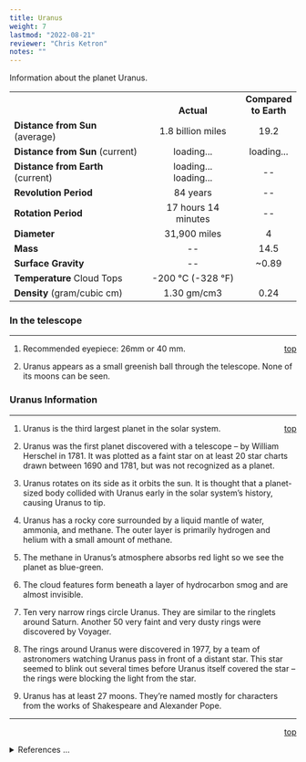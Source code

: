 ```yaml
---
title: Uranus
weight: 7
lastmod: "2022-08-21"
reviewer: "Chris Ketron"
notes: ""
---
```


<script src="/notes/js/whatsup.js"></script>
<script src="/notes/js/utils.js"></script>
<script type="text/javascript">
	var objectName ="Uranus<br><h3>(YOUR-un-us)</h3>"
	var objectDesc ="7th Planet from the Sun<br/>The Sideways Planet"
	var objectImage="uranus.jpg"
</script>
<script type="text/javascript">
	setInterval(function(){
		fetch("../data.json")
			.then(function(response) {
				return response.json();
			})
			.then(function(data) {
				var d=new Date();
				var v=interpolate(data.Uranus.sun_distance,d.valueOf()/1000);
				document.getElementById("dist_sun").innerText=au_to_mi(v).numberFormat(3)+' miles';
				document.getElementById("dist_sun_au").innerText=v.numberFormat(3);
				var v=interpolate(data.Uranus.earth_distance,d.valueOf()/1000);
				document.getElementById("dist_earth").innerText=au_to_mi(v).numberFormat(3)+' miles';
				document.getElementById("dist_earth_light").innerText=au_to_ls(v).timeFormat()+' light-time';
			})
			.catch(function(error) {
				console.log('error: '+error);
			});
		}, 1000);
</script>

<span style='float:right;'><div id=whatsup></div></span>

Information about the planet Uranus.

|                                   |                                         |                                          |
| --------------------------------- | :-------------------------------------: | :--------------------------------------: |
|                                   |             <br/>**Actual**             |        **Compared<br/>to Earth**         |
| **Distance from Sun** (average)   |            1.8 billion miles            |                   19.2                   |
| **Distance from Sun** (current)   |  <span id="dist_sun">loading...</span>  | <span id="dist_sun_au">loading...</span> |
| **Distance from Earth** (current) | <span id="dist_earth">loading...</span><br /><span id="dist_earth_light">loading...</span> |                    --                    |
| **Revolution Period**             |                84 years                 |                    --                    |
| **Rotation Period**               |           17 hours 14 minutes           |                    --                    |
| **Diameter**                      |              31,900 miles               |                    4                     |
| **Mass**                          |                   --                    |                   14.5                   |
| **Surface Gravity**               |                   --                    |                  ~0.89                   |
| **Temperature** Cloud Tops        |        -200 &deg;C (-328 &deg;F)        |                                          |
| **Density** (gram/cubic cm)       |               1.30 gm/cm3               |                   0.24                   |

### In the telescope

---
<span style='float:right;'>[top](#)</span>

1. Recommended eyepiece: 26mm or 40 mm.

2. Uranus appears as a small greenish ball through the telescope. None of its moons can be seen.

### Uranus Information

---
<span style='float:right;'>[top](#)</span>

1. Uranus is the third largest planet in the solar system.

2. Uranus was the first planet discovered with a telescope – by William Herschel in 1781. It was plotted as a faint star on at least 20 star charts drawn between 1690 and 1781, but was not recognized as a planet.

3. Uranus rotates on its side as it orbits the sun. It is thought that a planet-sized body collided with Uranus early in the solar system’s history, causing Uranus to tip.

4. Uranus has a rocky core surrounded by a liquid mantle of water, ammonia, and methane. The outer layer is primarily hydrogen and helium with a small amount of methane.

5. The methane in Uranus’s atmosphere absorbs red light so we see the planet as blue-green.

6. The cloud features form beneath a layer of hydrocarbon smog and are almost invisible.

7. Ten very narrow rings circle Uranus. They are similar to the ringlets around Saturn. Another 50 very faint and very dusty rings were discovered by Voyager.

8. The rings around Uranus were discovered in 1977, by a team of astronomers watching Uranus pass in front of a distant star. This star seemed to blink out several times before Uranus itself covered the star – the rings were blocking the light from the star.

9. Uranus has at least 27 moons. They’re named mostly for characters from the works of Shakespeare and Alexander Pope.

---
<span style='float:right;'>[top](#)</span>
<br/>
<details>
<summary>References ...</summary>

|   |   |   | 
| ----------------- | ----------- | ------------------------------------------------------------------------------------------------------------ |
| **Item**          | **Updated** | **Notes**                                                                                                    |
| Distance          | 2002-09-29  | <https://solarsystem.nasa.gov/planets/uranus/facts>                                                          |
| Revolution Period | 2017-05-07  | OK                                                                                                           |
| Rotation Period   | 2017-05-07  | OK                                                                                                           |
| Diameter          | 2017-05-07  | OK                                                                                                           |
| Mass              | 2017-05-07  | OK                                                                                                           |
| Surface Gravity   | 2017-05-07  | OK                                                                                                           |
| Temperature       | 2017-05-07  | OK                                                                                                           |
| Density           | 2017-05-07  | OK                                                                                                           |
| Other Information | 2017-05-07  | <https://nssdc.gsfc.nasa.gov/planetary/factsheet/uranusfact.html><br/><http://solarviews.com/eng/uranus.htm> |
</details>
